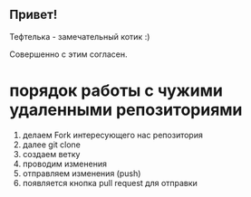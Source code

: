 ## Привет!

Тефтелька - замечательный котик :)

Совершенно с этим согласен.
# порядок работы с чужими удаленными репозиториями
1. делаем Fork интересующего нас репозитория
2. далее git clone
3. создаем ветку
4. проводим изменения
5. отправляем изменения (push)
6. появляется кнопка pull request для отправки